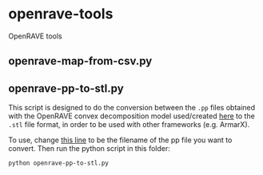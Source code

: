 # openrave-tools

OpenRAVE tools

## openrave-map-from-csv.py

## openrave-pp-to-stl.py
This script is designed to do the conversion between the `.pp` files obtained with the OpenRAVE convex decomposition model used/created [here](https://github.com/roboticslab-uc3m/teo-openrave-models/blob/875f4080f8d563b71bf8eea7aa75bb9037735084/scripts/python/generateConvexDecomposition.py) to the `.stl` file format, in order to be used with other frameworks (e.g. ArmarX).

To use, change [this line](https://github.com/roboticslab-uc3m/openrave-tools/blob/48e0d22b1fea083956eb7cb512849975a3523a8a/openrave-pp-to-stl.py#L21) to be the filename of the pp file you want to convert. Then run the python script in this folder:
```bash
python openrave-pp-to-stl.py
```
